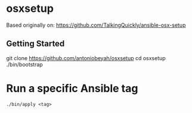 # osxsetup

Based originally on: https://github.com/TalkingQuickly/ansible-osx-setup


## Getting Started

git clone https://github.com/antoniobeyah/osxsetup
cd osxsetup
./bin/bootstrap

# Run a specific Ansible tag

`./bin/apply <tag>`